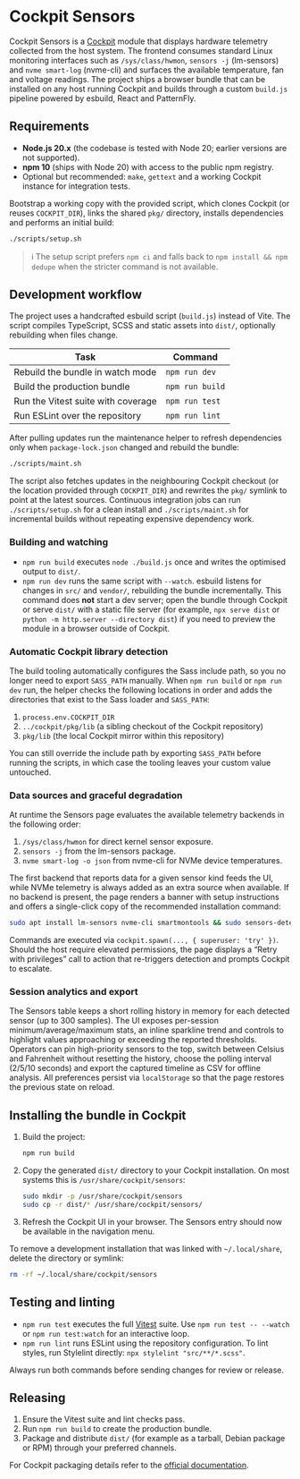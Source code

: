 # Cockpit Sensors

Cockpit Sensors is a [Cockpit](https://cockpit-project.org/) module that displays
hardware telemetry collected from the host system. The frontend consumes
standard Linux monitoring interfaces such as `/sys/class/hwmon`,
`sensors -j` (lm-sensors) and `nvme smart-log` (nvme-cli) and surfaces the
available temperature, fan and voltage readings. The project ships a browser
bundle that can be installed on any host running Cockpit and builds through a
custom `build.js` pipeline powered by esbuild, React and PatternFly.

## Requirements

- **Node.js 20.x** (the codebase is tested with Node 20; earlier versions are
  not supported).
- **npm 10** (ships with Node 20) with access to the public npm registry.
- Optional but recommended: `make`, `gettext` and a working Cockpit instance for
  integration tests.

Bootstrap a working copy with the provided script, which clones Cockpit (or
reuses `COCKPIT_DIR`), links the shared `pkg/` directory, installs dependencies
and performs an initial build:

```bash
./scripts/setup.sh
```

> ℹ️ The setup script prefers `npm ci` and falls back to `npm install && npm
> dedupe` when the stricter command is not available.

## Development workflow

The project uses a handcrafted esbuild script (`build.js`) instead of Vite. The
script compiles TypeScript, SCSS and static assets into `dist/`, optionally
rebuilding when files change.

| Task | Command |
| ---- | ------- |
| Rebuild the bundle in watch mode | `npm run dev`
| Build the production bundle | `npm run build`
| Run the Vitest suite with coverage | `npm run test`
| Run ESLint over the repository | `npm run lint`

After pulling updates run the maintenance helper to refresh dependencies only
when `package-lock.json` changed and rebuild the bundle:

```bash
./scripts/maint.sh
```

The script also fetches updates in the neighbouring Cockpit checkout (or the
location provided through `COCKPIT_DIR`) and rewrites the `pkg/` symlink to
point at the latest sources. Continuous integration jobs can run
`./scripts/setup.sh` for a clean install and `./scripts/maint.sh` for
incremental builds without repeating expensive dependency work.

### Building and watching

- `npm run build` executes `node ./build.js` once and writes the optimised
  output to `dist/`.
- `npm run dev` runs the same script with `--watch`. esbuild listens for
  changes in `src/` and `vendor/`, rebuilding the bundle incrementally. This
  command does **not** start a dev server; open the bundle through Cockpit or
  serve `dist/` with a static file server (for example, `npx serve dist` or
  `python -m http.server --directory dist`) if you need to preview the module
  in a browser outside of Cockpit.

### Automatic Cockpit library detection

The build tooling automatically configures the Sass include path, so you no
longer need to export `SASS_PATH` manually. When `npm run build` or
`npm run dev` run, the helper checks the following locations in order and adds
the directories that exist to the Sass loader and `SASS_PATH`:

1. `process.env.COCKPIT_DIR`
2. `../cockpit/pkg/lib` (a sibling checkout of the Cockpit repository)
3. `pkg/lib` (the local Cockpit mirror within this repository)

You can still override the include path by exporting `SASS_PATH` before running
the scripts, in which case the tooling leaves your custom value untouched.

### Data sources and graceful degradation

At runtime the Sensors page evaluates the available telemetry backends in the
following order:

1. `/sys/class/hwmon` for direct kernel sensor exposure.
2. `sensors -j` from the lm-sensors package.
3. `nvme smart-log -o json` from nvme-cli for NVMe device temperatures.

The first backend that reports data for a given sensor kind feeds the UI, while
NVMe telemetry is always added as an extra source when available. If no backend
is present, the page renders a banner with setup instructions and offers a
single-click copy of the recommended installation command:

```bash
sudo apt install lm-sensors nvme-cli smartmontools && sudo sensors-detect --auto
```

Commands are executed via `cockpit.spawn(..., { superuser: 'try' })`. Should the
host require elevated permissions, the page displays a “Retry with privileges”
call to action that re-triggers detection and prompts Cockpit to escalate.

### Session analytics and export

The Sensors table keeps a short rolling history in memory for each detected
sensor (up to 300 samples). The UI exposes per-session minimum/average/maximum
stats, an inline sparkline trend and controls to highlight values approaching or
exceeding the reported thresholds. Operators can pin high-priority sensors to
the top, switch between Celsius and Fahrenheit without resetting the history,
choose the polling interval (2/5/10 seconds) and export the captured timeline as
CSV for offline analysis. All preferences persist via `localStorage` so that the
page restores the previous state on reload.

## Installing the bundle in Cockpit

1. Build the project:
   ```bash
   npm run build
   ```
2. Copy the generated `dist/` directory to your Cockpit installation. On most
   systems this is `/usr/share/cockpit/sensors`:
   ```bash
   sudo mkdir -p /usr/share/cockpit/sensors
   sudo cp -r dist/* /usr/share/cockpit/sensors/
   ```
3. Refresh the Cockpit UI in your browser. The Sensors entry should now be
   available in the navigation menu.

To remove a development installation that was linked with `~/.local/share`,
delete the directory or symlink:

```bash
rm -rf ~/.local/share/cockpit/sensors
```

## Testing and linting

- `npm run test` executes the full [Vitest](https://vitest.dev/) suite. Use
  `npm run test -- --watch` or `npm run test:watch` for an interactive loop.
- `npm run lint` runs ESLint using the repository configuration. To lint styles,
  run Stylelint directly: `npx stylelint "src/**/*.scss"`.

Always run both commands before sending changes for review or release.

## Releasing

1. Ensure the Vitest suite and lint checks pass.
2. Run `npm run build` to create the production bundle.
3. Package and distribute `dist/` (for example as a tarball, Debian package or
   RPM) through your preferred channels.

For Cockpit packaging details refer to the [official documentation](https://cockpit-project.org/guide/latest/).

